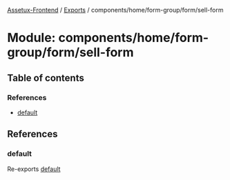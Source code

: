 [Assetux-Frontend](../README.md) / [Exports](../modules.md) / components/home/form-group/form/sell-form

# Module: components/home/form-group/form/sell-form

## Table of contents

### References

- [default](components_home_form_group_form_sell_form.md#default)

## References

### default

Re-exports [default](components_home_form_group_form_sell_form_sell_form.md#default)
